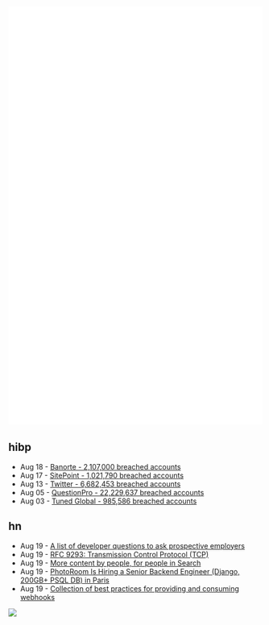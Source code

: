 ![Metrics](https://raw.githubusercontent.com/phixion/phixion/master/metrics.svg)

## hibp

<!--
for https://github.com/phixion/phixion/blob/main/.github/workflows/feeds.yml
-->
<!--START_SECTION:haveibeenpwnd-->
- Aug 18 - [Banorte - 2,107,000 breached accounts](https://haveibeenpwned.com/PwnedWebsites#Banorte)
- Aug 17 - [SitePoint - 1,021,790 breached accounts](https://haveibeenpwned.com/PwnedWebsites#SitePoint)
- Aug 13 - [Twitter - 6,682,453 breached accounts](https://haveibeenpwned.com/PwnedWebsites#Twitter)
- Aug 05 - [QuestionPro - 22,229,637 breached accounts](https://haveibeenpwned.com/PwnedWebsites#QuestionPro)
- Aug 03 - [Tuned Global - 985,586 breached accounts](https://haveibeenpwned.com/PwnedWebsites#TunedGlobal)
<!--END_SECTION:haveibeenpwnd-->

## hn

<!--
for https://github.com/phixion/phixion/blob/main/.github/workflows/feeds.yml
-->
<!--START_SECTION:hn-->
- Aug 19 - [A list of developer questions to ask prospective employers](https://github.com/Twipped/InterviewThis)
- Aug 19 - [RFC 9293: Transmission Control Protocol (TCP)](https://www.rfc-editor.org/rfc/rfc9293)
- Aug 19 - [More content by people, for people in Search](https://blog.google/products/search/more-content-by-people-for-people-in-search/)
- Aug 19 - [PhotoRoom Is Hiring a Senior Backend Engineer (Django, 200GB+ PSQL DB) in Paris](https://jobs.lever.co/photoroom/01f5cb22-695a-402a-a970-818a6c2d47a9?lever-origin=applied&lever-source%5B%5D=Hacker%20News)
- Aug 19 - [Collection of best practices for providing and consuming webhooks](https://webhooks.fyi/)
<!--END_SECTION:hn-->

<!--
for https://yhype.me
-->
![](https://hit.yhype.me/github/profile?user_id=13013670)

